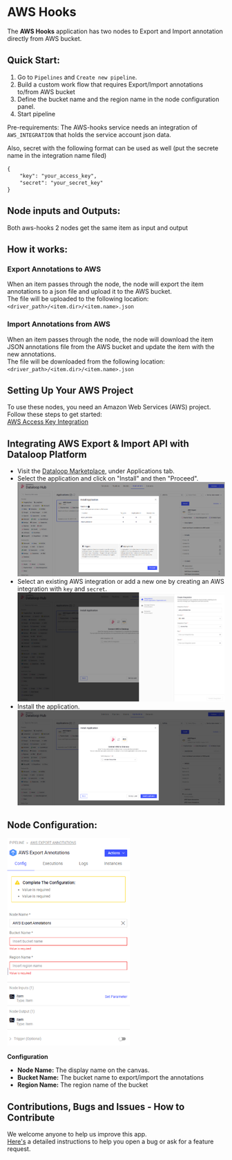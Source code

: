 # AWS Hooks

The **AWS Hooks** application has two nodes to Export and Import annotation directly from AWS bucket.


## Quick Start:

1. Go to `Pipelines` and `Create new pipeline`.
2. Build a custom work flow that requires Export/Import annotations to/from AWS bucket
3. Define the bucket name and the region name in the node configuration panel.
4. Start pipeline

Pre-requirements: The AWS-hooks service needs an integration of `AWS_INTEGRATION` that holds the service account json data.  

Also, secret with the following  format can be used as well (put the secrete name in the integration name filed)

```
{
    "key": "your_access_key", 
    "secret": "your_secret_key"
}
```


## Node inputs and Outputs:

Both aws-hooks 2 nodes get the same item as input and output


## How it works:

### Export Annotations to AWS
When an item passes through the node, the node will export the item annotations to a json file and upload it to the AWS bucket. \
The file will be uploaded to the following location: \
`<driver_path>/<item.dir>/<item.name>.json`

### Import Annotations from AWS
When an item passes through the node, the node will download the item JSON annotations file from the AWS bucket and update the item with the new annotations. \
The file will be downloaded from the following location: \
`<driver_path>/<item.dir>/<item.name>.json`


## Setting Up Your AWS Project

To use these nodes, you need an Amazon Web Services (AWS) project. Follow these steps to get started: \
[AWS Access Key Integration](https://docs.dataloop.ai/docs/aws-access-key-integration)


## Integrating AWS Export & Import API with Dataloop Platform

- Visit the [Dataloop Marketplace](https://docs.dataloop.ai/docs/marketplace), under Applications tab.
- Select the application and click on "Install" and then "Proceed".
  ![marketplace.png](assets/marketplace.png)
- Select an existing AWS integration or add a new one by creating an AWS integration with `key` and `secret`.
  ![add_integration.png](assets/add_integration.png)
- Install the application.
  ![add_integration_to_app.png](assets/add_integration_to_app.png)


## Node Configuration:

<img src="assets/node_configration.png" height="480">

**Configuration**

- **Node Name:** The display name on the canvas.
- **Bucket Name:** The bucket name to export/import the annotations
- **Region Name:** The region name of the bucket


## Contributions, Bugs and Issues - How to Contribute

We welcome anyone to help us improve this app.  
[Here's](CONTRIBUTING.md) a detailed instructions to help you open a bug or ask for a feature request.